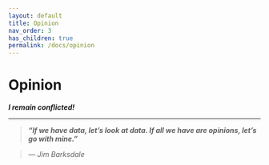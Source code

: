 ```yaml
---
layout: default
title: Opinion
nav_order: 3
has_children: true
permalink: /docs/opinion
---
```


# Opinion


*__I remain conflicted!__*

---

> __*“If we have data, let’s look at data. If all we have are opinions, let’s go with mine.”*__

> *― Jim Barksdale*

